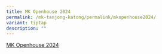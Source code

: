 ```yaml
---
title: MK Openhouse 2024
permalink: /mk-tanjong-katong/permalink/mkopenhouse2024/
variant: tiptap
description: ""
---
```

<p><a href="/files/MK_TKPS_Open_House_2024_Updated.pdf" rel="noopener noreferrer nofollow" target="_blank">MK Openhouse 2024</a>
</p>
<p></p>